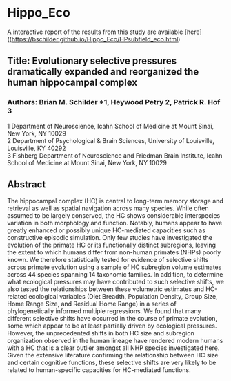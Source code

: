 # Hippo_Eco

A interactive report of the results from this study are available [here]((https://bschilder.github.io/Hippo_Eco/HPsubfield_eco.html)


## Title: Evolutionary selective pressures dramatically expanded and reorganized the human hippocampal complex  
### Authors: Brian M. Schilder *1, Heywood Petry 2, Patrick R. Hof 3  
1 Department of Neuroscience, Icahn School of Medicine at Mount Sinai, New York, NY 10029  
2 Department of Psychological & Brain Sciences, University of Louisville, Louisville, KY 40292  
3 Fishberg Department of Neuroscience and Friedman Brain Institute, Icahn School of Medicine at Mount Sinai, New York, NY 10029  

## Abstract  
The hippocampal complex (HC) is central to long-term memory storage and retrieval as well as spatial navigation across many species. While often assumed to be largely conserved, the HC shows considerable interspecies variation in both morphology and function. Notably, humans appear to have greatly enhanced or possibly unique HC-mediated capacities such as constructive episodic simulation. Only few studies have investigated the evolution of the primate HC or its functionally distinct subregions, leaving the extent to which humans differ from non-human primates (NHPs) poorly known. We therefore statistically tested for evidence of selective shifts across primate evolution using a sample of HC subregion volume estimates across 44 species spanning 14 taxonomic families. In addition, to determine what ecological pressures may have contributed to such selective shifts, we also tested the relationships between these volumetric estimates and HC-related ecological variables (Diet Breadth, Population Density, Group Size, Home Range Size, and Residual Home Range) in a series of phylogenetically informed multiple regressions. We found that many different selective shifts have occurred in the course of primate evolution, some which appear to be at least partially driven by ecological pressures. However, the unprecedented shifts in both HC size and subregion organization observed in the human lineage have rendered modern humans with a HC that is a clear outlier amongst all NHP species investigated here. Given the extensive literature confirming the relationship between HC size and certain cognitive functions, these selective shifts are very likely to be related to human-specific capacities for HC-mediated functions.
